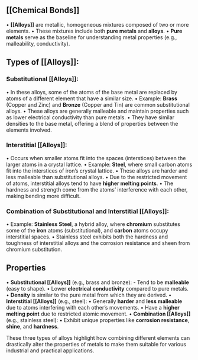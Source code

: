 ## [[Chemical Bonds]]
• **[[Alloys]]** are metallic, homogeneous mixtures composed of two or more elements.
• These mixtures include both **pure metals** and **alloys**.
• **Pure metals** serve as the baseline for understanding metal properties (e.g., malleability, conductivity).

## **Types of [[Alloys]]:**

### **Substitutional [[Alloys]]:**

• In these alloys, some of the atoms of the base metal are replaced by atoms of a different element that have a similar size.
• Example: **Brass** (Copper and Zinc) and **Bronze** (Copper and Tin) are common substitutional alloys.
• These alloys are generally malleable and maintain properties such as lower electrical conductivity than pure metals.
• They have similar densities to the base metal, offering a blend of properties between the elements involved.

###  **Interstitial [[Alloys]]:**
• Occurs when smaller atoms fit into the spaces (interstices) between the larger atoms in a crystal lattice.
• Example: **Steel**, where small carbon atoms fit into the interstices of iron’s crystal lattice.
• These alloys are harder and less malleable than substitutional alloys.
• Due to the restricted movement of atoms, interstitial alloys tend to have **higher melting points**.
• The hardness and strength come from the atoms’ interference with each other, making bending more difficult.

### **Combination of Substitutional and Interstitial [[Alloys]]:**

• Example: **Stainless Steel**, a hybrid alloy, where **chromium** substitutes some of the **iron** atoms (substitutional), and **carbon** atoms occupy interstitial spaces.
• Stainless steel exhibits both the hardness and toughness of interstitial alloys and the corrosion resistance and sheen from chromium substitution.


## Properties

• **Substitutional [[Alloys]]** (e.g., brass and bronze):
	- Tend to be **malleable** (easy to shape).
	• Lower **electrical conductivity** compared to pure metals.
	• **Density** is similar to the pure metal from which they are derived.
• **Interstitial [[Alloys]]** (e.g., steel):
	• Generally **harder** and **less malleable** due to atoms interfering with each other’s movements.
	• Have a **higher melting point** due to restricted atomic movement.
• **Combination [[Alloys]]** (e.g., stainless steel):
	• Exhibit unique properties like **corrosion resistance**, **shine**, and **hardness**.


These three types of alloys highlight how combining different elements can drastically alter the properties of metals to make them suitable for various industrial and practical applications.
